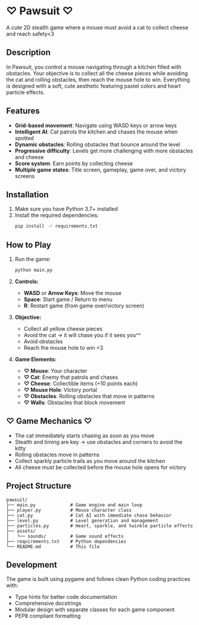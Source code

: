 # ♡ Pawsuit ♡

A cute 2D stealth game where a mouse must avoid a cat to collect cheese and reach safety<3

## Description

In Pawsuit, you control a mouse navigating through a kitchen filled with obstacles. Your objective is to collect all the cheese pieces while avoiding the cat and rolling obstacles, then reach the mouse hole to win. Everything is designed with a soft, cute aesthetic featuring pastel colors and heart particle effects.

## Features 

- **Grid-based movement**: Navigate using WASD keys or arrow keys
- **Intelligent AI**: Cat patrols the kitchen and chases the mouse when spotted
- **Dynamic obstacles**: Rolling obstacles that bounce around the level
- **Progressive difficulty**: Levels get more challenging with more obstacles and cheese
- **Score system**: Earn points by collecting cheese
- **Multiple game states**: Title screen, gameplay, game over, and victory screens

## Installation

1. Make sure you have Python 3.7+ installed
2. Install the required dependencies:
   ```bash
   pip install -r requirements.txt
   ```

## How to Play

1. Run the game:
   ```bash
   python main.py
   ```

2. **Controls:**
   - **WASD** or **Arrow Keys**: Move the mouse
   - **Space**: Start game / Return to menu
   - **R**: Restart game (from game over/victory screen)

3. **Objective:**
   - Collect all yellow cheese pieces
   - Avoid the cat -> it will chase you if it sees you^^
   - Avoid obstacles
   - Reach the mouse hole to win <3

4. **Game Elements:**
   - **♡ Mouse**: Your character
   - **♡ Cat**: Enemy that patrols and chases
   - **♡ Cheese**: Collectible items (+10 points each)
   - **♡ Mouse Hole**: Victory portal
   - **♡ Obstacles**: Rolling obstacles that move in patterns
   - **♡ Walls**: Obstacles that block movement

## ♡ Game Mechanics ♡

- The cat immediately starts chasing as soon as you move 
- Stealth and timing are key -> use obstacles and corners to avoid the kitty
- Rolling obstacles move in patterns 
- Collect sparkly particle trails as you move around the kitchen
- All cheese must be collected before the mouse hole opens for victory


## Project Structure

```
pawsuit/
├── main.py             # Game engine and main loop
├── player.py           # Mouse character class
├── cat.py              # Cat AI with immediate chase behavior
├── level.py            # Level generation and management
├── particles.py        # Heart, sparkle, and twinkle particle effects
├── assets/
│   └── sounds/         # Game sound effects
├── requirements.txt    # Python dependencies
└── README.md           # This file
```

## Development

The game is built using pygame and follows clean Python coding practices with:
- Type hints for better code documentation
- Comprehensive docstrings
- Modular design with separate classes for each game component
- PEP8 compliant formatting

